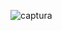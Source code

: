 ![captura](https://github.com/user-attachments/assets/86131abe-a2ac-4d24-ad5a-af366b9b6c06)





 
 
